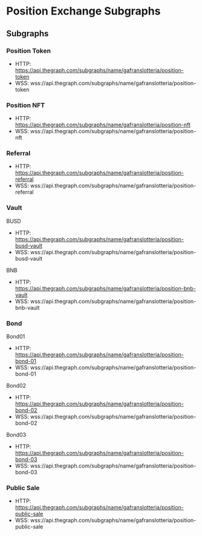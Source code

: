 # Position Exchange Subgraphs

## Subgraphs
### Position Token
- HTTP: https://api.thegraph.com/subgraphs/name/gafranslotteria/position-token
- WSS: wss://api.thegraph.com/subgraphs/name/gafranslotteria/position-token

### Position NFT
- HTTP: https://api.thegraph.com/subgraphs/name/gafranslotteria/position-nft
- WSS: wss://api.thegraph.com/subgraphs/name/gafranslotteria/position-nft

### Referral
- HTTP: https://api.thegraph.com/subgraphs/name/gafranslotteria/position-referral
- WSS: wss://api.thegraph.com/subgraphs/name/gafranslotteria/position-referral

### Vault
BUSD
- HTTP: https://api.thegraph.com/subgraphs/name/gafranslotteria/position-busd-vault
- WSS: wss://api.thegraph.com/subgraphs/name/gafranslotteria/position-busd-vault

BNB
- HTTP: https://api.thegraph.com/subgraphs/name/gafranslotteria/position-bnb-vault
- WSS: wss://api.thegraph.com/subgraphs/name/gafranslotteria/position-bnb-vault

### Bond
Bond01
- HTTP: https://api.thegraph.com/subgraphs/name/gafranslotteria/position-bond-01
- WSS: wss://api.thegraph.com/subgraphs/name/gafranslotteria/position-bond-01

Bond02
- HTTP: https://api.thegraph.com/subgraphs/name/gafranslotteria/position-bond-02
- WSS: wss://api.thegraph.com/subgraphs/name/gafranslotteria/position-bond-02

Bond03
- HTTP: https://api.thegraph.com/subgraphs/name/gafranslotteria/position-bond-03
- WSS: wss://api.thegraph.com/subgraphs/name/gafranslotteria/position-bond-03


### Public Sale
- HTTP: https://api.thegraph.com/subgraphs/name/gafranslotteria/position-public-sale
- WSS: wss://api.thegraph.com/subgraphs/name/gafranslotteria/position-public-sale

